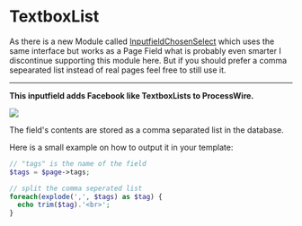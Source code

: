TextboxList
===========

As there is a new Module called [InputfieldChosenSelect](http://modules.processwire.com/modules/inputfield-chosen-select/) which uses the same interface but works as a Page Field what is probably even smarter I discontinue supporting this module here. But if you should prefer a comma sepearated list instead of real pages feel free to still use it.



----



**This inputfield adds Facebook like TextboxLists to ProcessWire.**

![](https://processwire.com/talk/uploads/monthly_01_2012/post-5023-132614281893.png)

The field's contents are stored as a comma separated list in the database. 

Here is a small example on how to output it in your template:

```php
// "tags" is the name of the field
$tags = $page->tags;

// split the comma seperated list
foreach(explode(',', $tags) as $tag) {
  echo trim($tag).'<br>';
}

```
